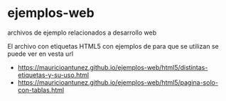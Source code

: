# ejemplos-web
archivos de ejemplo relacionados a desarrollo web

El archivo con etiquetas HTML5 con ejemplos de para que se utilizan se puede ver en vesta url 
- https://mauricioantunez.github.io/ejemplos-web/html5/distintas-etiquetas-y-su-uso.html
- https://mauricioantunez.github.io/ejemplos-web/html5/pagina-solo-con-tablas.html
